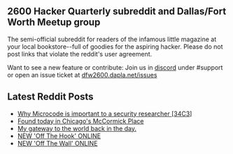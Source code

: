 ## 2600 Hacker Quarterly subreddit and Dallas/Fort Worth Meetup group
The semi-official subreddit for readers of the infamous little magazine at your local bookstore--full of goodies for the aspiring hacker. Please do not post links that violate the reddit's user agreement.

Want to see a new feature or contribute: 
Join us in [discord](https://dfw2600.dapla.net/chat) under #support or open an issue ticket at [dfw2600.dapla.net/issues](https://dfw2600.dapla.net/issues)

## Latest Reddit Posts
<!-- BLOG-POST-LIST:START -->
- [Why Microcode is important to a security researcher [34C3]](https://www.reddit.com/r/2600/comments/12wdjke/why_microcode_is_important_to_a_security/)
- [Found today in Chicago's McCormick Place](https://www.reddit.com/r/2600/comments/12thqji/found_today_in_chicagos_mccormick_place/)
- [My gateway to the world back in the day.](https://www.reddit.com/r/2600/comments/12tfoy9/my_gateway_to_the_world_back_in_the_day/)
- [NEW 'Off The Hook' ONLINE](https://2600.com/hook/19-04-2023)
- [NEW 'Off The Wall' ONLINE](https://2600.com/wall/18-04-2023)
<!-- BLOG-POST-LIST:END -->
